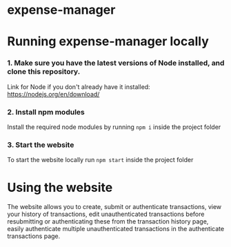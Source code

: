 # expense-manager

# Running expense-manager locally

### 1. Make sure you have the latest versions of Node installed, and clone this repository.
Link for Node if you don't already have it installed:
https://nodejs.org/en/download/

### 2. Install npm modules
Install the required node modules by running `npm i` inside the project folder 

### 3. Start the website
To start the website locally run `npm start` inside the project folder 


# Using the website
The website allows you to create, submit or authenticate transactions, view your history of transactions, edit unauthenticated transactions before resubmitting or authenticating these from the transaction history page, easily authenticate multiple unauthenticated transactions in the authenticate transactions page.
